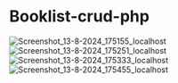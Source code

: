 # Booklist-crud-php
![Screenshot_13-8-2024_175155_localhost](https://github.com/user-attachments/assets/4b8f87c2-913a-4f60-af0c-d09a2a21df31)
![Screenshot_13-8-2024_175251_localhost](https://github.com/user-attachments/assets/0d6ac014-c31f-4d8a-8d2e-b6c54ba4bae2)
![Screenshot_13-8-2024_175333_localhost](https://github.com/user-attachments/assets/6100c68b-8b4a-4251-8ea0-4a45fcc13688)
![Screenshot_13-8-2024_175455_localhost](https://github.com/user-attachments/assets/9ccb5315-0ee1-4ab6-b6cf-e1d3e05e1c17)
